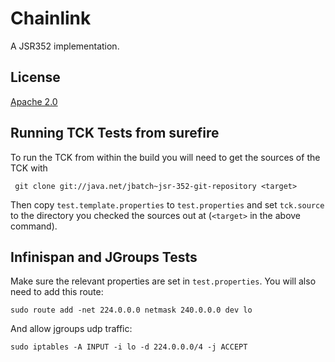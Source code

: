 # Chainlink

A JSR352 implementation.

## License

[Apache 2.0](http://www.apache.org/licenses/LICENSE-2.0.html)

## Running TCK Tests from surefire

To run the TCK from within the build you will need to get the sources of the TCK with

` git clone git://java.net/jbatch~jsr-352-git-repository <target>`

Then copy `test.template.properties` to `test.properties` and set `tck.source` to
the directory you checked the sources out at (`<target>` in the above command).

## Infinispan and JGroups Tests

Make sure the relevant properties are set in `test.properties`. You will
also need to add this route:

`sudo route add -net 224.0.0.0 netmask 240.0.0.0 dev lo`

And allow jgroups udp traffic:

`sudo iptables -A INPUT -i lo -d 224.0.0.0/4 -j ACCEPT`
